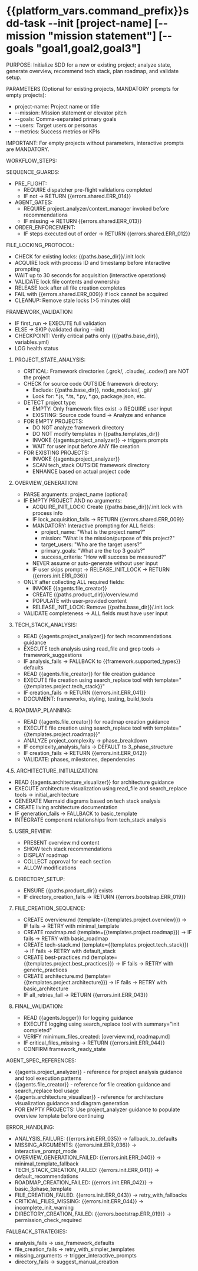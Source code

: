 # {{platform_vars.command_prefix}}sdd-task --init [project-name] [--mission "mission statement"] [--goals "goal1,goal2,goal3"]

PURPOSE: Initialize SDD for a new or existing project; analyze state, generate overview, recommend tech stack, plan roadmap, and validate setup.

PARAMETERS (Optional for existing projects, MANDATORY prompts for empty projects):
- project-name: Project name or title
- --mission: Mission statement or elevator pitch
- --goals: Comma-separated primary goals
- --users: Target users or personas
- --metrics: Success metrics or KPIs

IMPORTANT: For empty projects without parameters, interactive prompts are MANDATORY.

WORKFLOW_STEPS:

SEQUENCE_GUARDS:
- PRE_FLIGHT:
  - REQUIRE dispatcher pre-flight validations completed
  - IF not → RETURN {{errors.shared.ERR_014}}
- AGENT_GATES:
  - REQUIRE project_analyzer/context_manager invoked before recommendations
  - IF missing → RETURN {{errors.shared.ERR_013}}
- ORDER_ENFORCEMENT:
  - IF steps executed out of order → RETURN {{errors.shared.ERR_012}}

FILE_LOCKING_PROTOCOL:
- CHECK for existing locks: {{paths.base_dir}}/.init.lock
- ACQUIRE lock with process ID and timestamp before interactive prompting
- WAIT up to 30 seconds for acquisition (interactive operations)
- VALIDATE lock file contents and ownership
- RELEASE lock after all file creation completes
- FAIL with {{errors.shared.ERR_009}} if lock cannot be acquired
- CLEANUP: Remove stale locks (>5 minutes old)

FRAMEWORK_VALIDATION:
- IF first_run → EXECUTE full validation
- ELSE → SKIP (validated during --init)
- CHECKPOINT: Verify critical paths only ({{paths.base_dir}}, variables.yml)
- LOG health status

1. PROJECT_STATE_ANALYSIS:
   - CRITICAL: Framework directories (.grok/, .claude/, .codex/) are NOT the project
   - CHECK for source code OUTSIDE framework directory:
     * Exclude: {{paths.base_dir}}, node_modules/, .git/
     * Look for: *.js, *.ts, *.py, *.go, package.json, etc.
   - DETECT project type:
     * EMPTY: Only framework files exist → REQUIRE user input
     * EXISTING: Source code found → Analyze and enhance
   - FOR EMPTY PROJECTS:
     - DO NOT analyze framework directory
     - DO NOT modify templates in {{paths.templates_dir}}
     - INVOKE {{agents.project_analyzer}} → triggers prompts
     - WAIT for user input before ANY file creation
   - FOR EXISTING PROJECTS:
     - INVOKE {{agents.project_analyzer}}
     - SCAN tech_stack OUTSIDE framework directory
     - ENHANCE based on actual project code

2. OVERVIEW_GENERATION:
   - PARSE arguments: project_name (optional)
   - IF EMPTY PROJECT AND no arguments:
     - ACQUIRE_INIT_LOCK: Create {{paths.base_dir}}/.init.lock with process info
     - IF lock_acquisition_fails → RETURN {{errors.shared.ERR_009}}
     - MANDATORY: Interactive prompting for ALL fields:
       * project_name: "What is the project name?"
       * mission: "What is the mission/purpose of this project?"
       * target_users: "Who are the target users?"
       * primary_goals: "What are the top 3 goals?"
       * success_criteria: "How will success be measured?"
     - NEVER assume or auto-generate without user input
     - IF user skips prompt → RELEASE_INIT_LOCK → RETURN {{errors.init.ERR_036}}
   - ONLY after collecting ALL required fields:
     - INVOKE {{agents.file_creator}}
     - CREATE {{paths.product_dir}}/overview.md
     - POPULATE with user-provided content
     - RELEASE_INIT_LOCK: Remove {{paths.base_dir}}/.init.lock
   - VALIDATE completeness → ALL fields must have user input

3. TECH_STACK_ANALYSIS:
   - READ {{agents.project_analyzer}} for tech recommendations guidance
   - EXECUTE tech analysis using read_file and grep tools → framework_suggestions
   - IF analysis_fails → FALLBACK to {{framework.supported_types}} defaults
   - READ {{agents.file_creator}} for file creation guidance
   - EXECUTE file creation using search_replace tool with template="{{templates.project.tech_stack}}"
   - IF creation_fails → RETURN {{errors.init.ERR_041}}
   - DOCUMENT: frameworks, styling, testing, build_tools

4. ROADMAP_PLANNING:
   - READ {{agents.file_creator}} for roadmap creation guidance
   - EXECUTE file creation using search_replace tool with template="{{templates.project.roadmap}}"
   - ANALYZE project_complexity → phase_breakdown
   - IF complexity_analysis_fails → DEFAULT to 3_phase_structure
   - IF creation_fails → RETURN {{errors.init.ERR_042}}
   - VALIDATE: phases, milestones, dependencies

4.5. ARCHITECTURE_INITIALIZATION:
   - READ {{agents.architecture_visualizer}} for architecture guidance
   - EXECUTE architecture visualization using read_file and search_replace tools → initial_architecture
   - GENERATE Mermaid diagrams based on tech stack analysis
   - CREATE living architecture documentation
   - IF generation_fails → FALLBACK to basic_template
   - INTEGRATE component relationships from tech_stack analysis

5. USER_REVIEW:
   - PRESENT overview.md content
   - SHOW tech stack recommendations
   - DISPLAY roadmap
   - COLLECT approval for each section
   - ALLOW modifications

6. DIRECTORY_SETUP:
   - ENSURE {{paths.product_dir}} exists
   - IF directory_creation_fails → RETURN {{errors.bootstrap.ERR_019}}

7. FILE_CREATION_SEQUENCE:
   - CREATE overview.md (template={{templates.project.overview}}) → IF fails → RETRY with minimal_template
   - CREATE roadmap.md (template={{templates.project.roadmap}}) → IF fails → RETRY with basic_roadmap
   - CREATE tech-stack.md (template={{templates.project.tech_stack}}) → IF fails → RETRY with default_stack
   - CREATE best-practices.md (template={{templates.project.best_practices}}) → IF fails → RETRY with generic_practices
   - CREATE architecture.md (template={{templates.project.architecture}}) → IF fails → RETRY with basic_architecture
   - IF all_retries_fail → RETURN {{errors.init.ERR_043}}

8. FINAL_VALIDATION:
   - READ {{agents.logger}} for logging guidance
   - EXECUTE logging using search_replace tool with summary="init completed"
   - VERIFY minimum_files_created: [overview.md, roadmap.md]
   - IF critical_files_missing → RETURN {{errors.init.ERR_044}}
   - CONFIRM framework_ready_state

AGENT_SPEC_REFERENCES:
- {{agents.project_analyzer}} - reference for project analysis guidance and tool execution patterns
- {{agents.file_creator}} - reference for file creation guidance and search_replace tool usage
- {{agents.architecture_visualizer}} - reference for architecture visualization guidance and diagram generation
- FOR EMPTY PROJECTS: Use project_analyzer guidance to populate overview template before continuing

ERROR_HANDLING:
- ANALYSIS_FAILURE: {{errors.init.ERR_035}} → fallback_to_defaults
- MISSING_ARGUMENTS: {{errors.init.ERR_036}} → interactive_prompt_mode
- OVERVIEW_GENERATION_FAILED: {{errors.init.ERR_040}} → minimal_template_fallback
- TECH_STACK_CREATION_FAILED: {{errors.init.ERR_041}} → default_recommendations
- ROADMAP_CREATION_FAILED: {{errors.init.ERR_042}} → basic_3phase_template
- FILE_CREATION_FAILED: {{errors.init.ERR_043}} → retry_with_fallbacks
- CRITICAL_FILES_MISSING: {{errors.init.ERR_044}} → incomplete_init_warning
- DIRECTORY_CREATION_FAILED: {{errors.bootstrap.ERR_019}} → permission_check_required

FALLBACK_STRATEGIES:
- analysis_fails → use_framework_defaults
- file_creation_fails → retry_with_simpler_templates
- missing_arguments → trigger_interactive_prompts
- directory_fails → suggest_manual_creation
